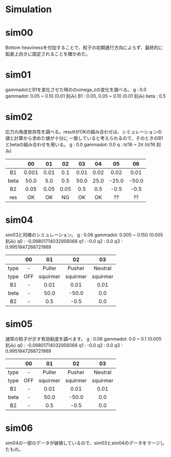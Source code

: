 # Simulation

# sim00
Bottom heavinessを付加することで、粒子の初期進行方向によらず、最終的に鉛直上向きに固定されることを確かめた。

# sim01
gammadotとB1を変化させた時ののomega_zの変化を調べる。
g       : 0.0
gammadot:       0.05 ~ 0.10 (0.01 刻み)
B1      : 0.00, 0.05 ~ 0.10 (0.01 刻み)
beta    : 0.5

# sim02
応力の角度依存性を調べる。resultがOKの組み合わせは、シミュレーションの値と計算から求めた値が十分に
一致していると考えられるので、そのときのB1とbetaの組み合わせを用いる。
g       : 0.0
gammadot: 0.0
q       : π/16 ~ 2π (π/16 刻み)

|    |00   |01  |02  |03  |04  |05   |06   |
|:-: |:-:  |:-: |:-: |:-: |:-: |:-:  |:-:  |
|B1  |0.001|0.01|0.1 |0.01|0.02|0.02 |0.01 |
|beta|50.0 |5.0 |0.5 |50.0|25.0|-25.0|-50.0|
|B2  |0.05 |0.05|0.05|0.5 |0.5 |-0.5 |-0.5 |
|res |OK   |OK  |NG  |OK  |OK  |??   |??   |

# sim04
sim03と同様のシミュレーション。
g       : 0.06
gammadot: 0.005 ~ 0.150 (0.005 刻み)
q0      : -0.09801714032956066
q1      : -0.0
q2      : 0.0
q3      : 0.9951847266721969

|    |00   |01      |02      |03      |
|:-: |:-:  |:-:     |:-:     |:-:     |
|type|-    |Puller  |Pusher  |Neutral |
|type|OFF  |squirmer|squirmer|squirmer|
|B1  |-    |0.01    |0.01    |0.01    |
|beta|-    |50.0    |-50.0   |0.0     |
|B2  |-    |0.5     |-0.5    |0.0     |

# sim05
通常の粒子が示す有効粘度を調べます。
g       : 0.06
gammadot: 0.0 ~ 0.1 (0.005 刻み)
q0      : -0.09801714032956066
q1      : -0.0
q2      : 0.0
q3      : 0.9951847266721969

|    |00   |01      |02      |03      |
|:-: |:-:  |:-:     |:-:     |:-:     |
|type|-    |Puller  |Pusher  |Neutral |
|type|OFF  |squirmer|squirmer|squirmer|
|B1  |-    |0.01    |0.01    |0.01    |
|beta|-    |50.0    |-50.0   |0.0     |
|B2  |-    |0.5     |-0.5    |0.0     |

# sim06
sim04の一部のデータが破損しているので、sim03とsim04のデータをマージしたもの。
